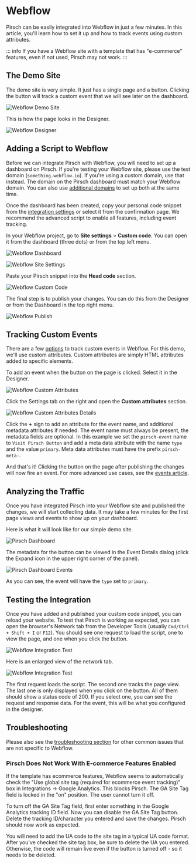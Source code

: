 # Webflow

Pirsch can be easily integrated into Webflow in just a few minutes. In this article, you'll learn how to set it up and how to track events using custom attributes.

::: info
If you have a Webflow site with a template that has "e-commerce" features, even if not used, Pirsch may not work.
:::

## The Demo Site

The demo site is very simple. It just has a single page and a button. Clicking the button will track a custom event that we will see later on the dashboard.

![Webflow Demo Site](/static/integrations/webflow/webflow-demo-site.png)

This is how the page looks in the Designer.

![Webflow Designer](/static/integrations/webflow/webflow-designer.png)

## Adding a Script to Webflow

Before we can integrate Pirsch with Webflow, you will need to set up a dashboard on Pirsch. If you're testing your Webflow site, please use the test domain (`something.webflow.io`). If you're using a custom domain, use that instead. The domain on the Pirsch dashboard must match your Webflow domain. You can also use [additional domains](/advanced/domains-rollup.md) to set up both at the same time.

Once the dashboard has been created, copy your personal code snippet from the [integration settings](https://dashboard.pirsch.io/settings/integration) or select it from the confirmation page. We recommend the advanced script to enable all features, including event tracking.

In your Webflow project, go to **Site settings** > **Custom code**. You can open it from the dashboard (three dots) or from the top left menu.

![Webflow Dashboard](/static/integrations/webflow/webflow-dashboard-small.png)

![Webflow Site Settings](/static/integrations/webflow/webflow-site-settings-menu-small.png)

Paste your Pirsch snippet into the **Head code** section.

![Webflow Custom Code](/static/integrations/webflow/webflow-custom-code.png)

The final step is to publish your changes. You can do this from the Designer or from the Dashboard in the top right menu.

![Webflow Publish](/static/integrations/webflow/webflow-publish.png)

## Tracking Custom Events

There are a few [options](/advanced/events.md) to track custom events in Webflow. For this demo, we'll use custom attributes. Custom attributes are simply HTML attributes added to specific elements.

To add an event when the button on the page is clicked. Select it in the Designer.

![Webflow Custom Attributes](/static/integrations/webflow/webflow-custom-attributes.png)

Click the Settings tab on the right and open the **Custom attributes** section.

![Webflow Custom Attributes Details](/static/integrations/webflow/webflow-custom-attributes-small.png)

Click the **+** sign to add an attribute for the event name, and additional metadata attributes if needed. The event name must always be present, the metadata fields are optional. In this example we set the `pirsch-event` name to `Visit Pirsch Button` and add a meta data attribute with the name `type` and the value `primary`. Meta data attributes must have the prefix `pirsch-meta-`.

And that's it! Clicking the button on the page after publishing the changes will now fire an event. For more advanced use cases, see the [events article](/advanced/events.md).

## Analyzing the Traffic

Once you have integrated Pirsch into your Webflow site and published the changes, we will start collecting data. It may take a few minutes for the first page views and events to show up on your dashboard.

Here is what it will look like for our simple demo site.

![Pirsch Dashboard](/static/integrations/webflow/webflow-pirsch-dashboard.png)

The metadata for the button can be viewed in the Event Details dialog (click the Expand icon in the upper right corner of the panel).

![Pirsch Dashboard Events](/static/integrations/webflow/webflow-pirsch-dashboard-event.png)

As you can see, the event will have the `type` set to `primary`.

## Testing the Integration

Once you have added and published your custom code snippet, you can reload your website. To test that Pirsch is working as expected, you can open the browser's Network tab from the Developer Tools (usually `Cmd/Ctrl + Shift + I` or `F12`). You should see one request to load the script, one to view the page, and one when you click the button.

![Webflow Integration Test](/static/integrations/webflow/webflow-demo.png)

Here is an enlarged view of the network tab.

![Webflow Integration Test](/static/integrations/webflow/webflow-demo-network.png)

The first request loads the script. The second one tracks the page view. The last one is only displayed when you click on the button. All of them should show a status code of 200. If you select one, you can see the request and response data. For the event, this will be what you configured in the designer.

## Troubleshooting

Please also see the [troubleshooting section](/get-started/troubleshooting.md) for other common issues that are not specific to Webflow.

### Pirsch Does Not Work With E-commerce Features Enabled

If the template has ecommerce features, Webflow seems to automatically check the "Use global site tag (required for ecommerce event tracking)" box in Integrations -> Google Analytics. This blocks Pirsch. The GA Site Tag field is locked in the "on" position. The user cannot turn it off.

To turn off the GA Site Tag field, first enter something in the Google Analytics tracking ID field. Now you can disable the GA Site Tag button. Delete the tracking ID/character you entered and save the changes. Pirsch should now work as expected.

You will need to add the UA code to the site tag in a typical UA code format. After you've checked the site tag box, be sure to delete the UA you entered. Otherwise, the code will remain live even if the button is turned off - so it needs to be deleted.
